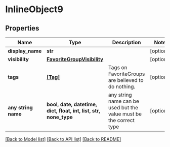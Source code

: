 # InlineObject9


## Properties
Name | Type | Description | Notes
------------ | ------------- | ------------- | -------------
**display_name** | **str** |  | [optional] 
**visibility** | [**FavoriteGroupVisibility**](FavoriteGroupVisibility.md) |  | [optional] 
**tags** | [**[Tag]**](Tag.md) | Tags on FavoriteGroups are believed to do nothing. | [optional] 
**any string name** | **bool, date, datetime, dict, float, int, list, str, none_type** | any string name can be used but the value must be the correct type | [optional]

[[Back to Model list]](../README.md#documentation-for-models) [[Back to API list]](../README.md#documentation-for-api-endpoints) [[Back to README]](../README.md)


